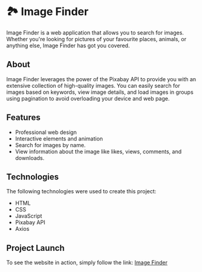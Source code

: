 # 🏞️ Image Finder

Image Finder is a web application that allows you to search for images. Whether you're looking for pictures of your favourite places, animals, or anything else, Image Finder has got you covered.

## About

Image Finder leverages the power of the Pixabay API to provide you with an extensive collection of high-quality images. You can easily search for images based on keywords, view image details, and load images in groups using pagination to avoid overloading your device and web page.

## Features

- Professional web design
- Interactive elements and animation
- Search for images by name.
- View information about the image like likes, views, comments, and downloads.

## Technologies

The following technologies were used to create this project:

- HTML
- CSS
- JavaScript
- Pixabay API
- Axios

## Project Launch 

To see the website in action, simply follow the link: [Image Finder](https://cutestsun.github.io/image-finder/)

